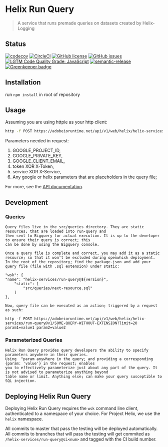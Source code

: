 # Helix Run Query
> A service that runs premade queries on datasets created by Helix-Logging
## Status
[![codecov](https://img.shields.io/codecov/c/github/adobe/helix-run-query.svg)](https://codecov.io/gh/adobe/helix-run-query)
[![CircleCI](https://img.shields.io/circleci/project/github/adobe/helix-run-query.svg)](https://circleci.com/gh/adobe/helix-run-query)
[![GitHub license](https://img.shields.io/github/license/adobe/helix-run-query.svg)](https://github.com/adobe/helix-run-query/blob/master/LICENSE.txt)
[![GitHub issues](https://img.shields.io/github/issues/adobe/helix-run-query.svg)](https://github.com/adobe/helix-run-query/issues)
[![LGTM Code Quality Grade: JavaScript](https://img.shields.io/lgtm/grade/javascript/g/adobe/helix-run-query.svg?logo=lgtm&logoWidth=18)](https://lgtm.com/projects/g/adobe/helix-run-query)
[![semantic-release](https://img.shields.io/badge/%20%20%F0%9F%93%A6%F0%9F%9A%80-semantic--release-e10079.svg)](https://github.com/semantic-release/semantic-release) [![Greenkeeper badge](https://badges.greenkeeper.io/adobe/helix-run-query.svg)](https://greenkeeper.io/)

## Installation
run ```npm install``` in root of repository

## Usage
Assuming you are using httpie as your http client:

```bash
http -f POST https://adobeioruntime.net/api/v1/web/helix/helix-services/run-query@v1/next-resource?limit=20 

```

Parameters needed in request:
1. GOOGLE_PROJECT_ID,
2. GOOGLE_PRIVATE_KEY,
3. GOOGLE_CLIENT_EMAIL,
4. token XOR X-Token,
5. service XOR X-Service,
6. Any google or helix parameters that are placeholders in the query file;

For more, see the [API documentation](docs/API.md).

## Development

### Queries

    Query files live in the src/queries directory. They are static resources; that are loaded into run-query and
    then sent to Bigquery for actual execution. It is up to the developer to ensure their query is correct; this 
    can be done by using the Bigquery console. 

    Once a query file is complete and correct, you may add it as a static resource; so that it won't be excluded during openwhisk deployment. 
    In the root of the repository; find the package.json and add your query file (file with .sql extension) under static: 

    "wsk": {
    "name": "helix-services/run-query@${version}",
        "static": [
            "src/queries/next-resource.sql"
        ]
    },

    Now, query file can be executed as an action; triggered by a request as such: 

    http -f POST https://adobeioruntime.net/api/v1/web/helix/helix-services/run-query@v1/SOME-QUERY-WITHOUT-EXTENSION?limit=20 param1=value1 param2=value2

### Parameterized Queries

    Helix Run Query provides query developers the ability to specify parameters anywhere in their queries. 
    Using  ^param anywhere in the query; and providing a corresponding {param: 'value'} in the request; enables 
    you to effectively parameterize just about any part of the query. It is not advised to parameterize anything beyond 
    table name or limit. Anything else; can make your query susceptible to SQL injection. 

## Deploying Helix Run Query

Deploying Helix Run Query requires the `wsk` command line client, authenticated to a namespace of your choice. For Project Helix, we use the `helix` namespace.

All commits to master that pass the testing will be deployed automatically. All commits to branches that will pass the testing will get commited as `/helix-services/run-query@ci<num>` and tagged with the CI build number.
